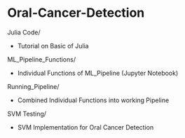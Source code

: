 # Oral-Cancer-Detection

Julia Code/
- Tutorial on Basic of Julia

ML_Pipeline_Functions/
- Individual Functions of ML_Pipeline (Jupyter Notebook)

Running_Pipeline/
- Combined Individual Functions into working Pipeline

SVM Testing/
- SVM Implementation for Oral Cancer Detection
